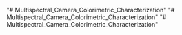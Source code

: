 "# Multispectral_Camera_Colorimetric_Characterization" 
"# Multispectral_Camera_Colorimetric_Characterization" 
"# Multispectral_Camera_Colorimetric_Characterization" 
